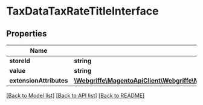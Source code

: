 # TaxDataTaxRateTitleInterface

## Properties
Name | Type | Description | Notes
------------ | ------------- | ------------- | -------------
**storeId** | **string** | Store id | 
**value** | **string** | Title value | 
**extensionAttributes** | [**\Webgriffe\MagentoApiClient\Webgriffe\MagentoApiClient\Model\TaxDataTaxRateTitleExtensionInterface**](TaxDataTaxRateTitleExtensionInterface.md) |  | [optional] 

[[Back to Model list]](../README.md#documentation-for-models) [[Back to API list]](../README.md#documentation-for-api-endpoints) [[Back to README]](../README.md)


